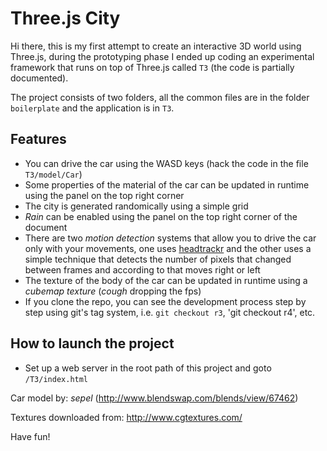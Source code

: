 Three.js City
=============

Hi there, this is my first attempt to create an interactive 3D world using Three.js, during the prototyping phase I ended up coding an experimental framework that runs on top of Three.js called `T3` (the code is partially documented).

The project consists of two folders, all the common files are in the folder `boilerplate` and the application is in `T3`.

## Features
- You can drive the car using the WASD keys (hack the code in the file `T3/model/Car`)
- Some properties of the material of the car can be updated in runtime using the panel on the top right corner 
- The city is generated randomically using a simple grid
- *Rain* can be enabled using the panel on the top right corner of the document
- There are two *motion detection* systems that allow you to drive the car only with your movements, one uses [headtrackr](https://github.com/auduno/headtrackr/) and the other uses a simple technique that detects the number of pixels that changed between frames and according to that moves right or left
- The texture of the body of the car can be updated in runtime using a *cubemap texture* (*cough* dropping the fps)
- If you clone the repo, you can see the development process step by step using git's tag system, i.e. `git checkout r3`, 'git checkout r4', etc.

## How to launch the project
- Set up a web server in the root path of this project and goto `/T3/index.html`

Car model by: *sepel* (http://www.blendswap.com/blends/view/67462)

Textures downloaded from: http://www.cgtextures.com/

Have fun!